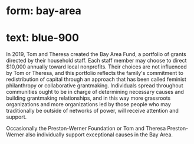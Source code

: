 # form: bay-area
# text: blue-900

In 2019, Tom and Theresa created the Bay Area Fund, a portfolio of grants directed by their household staff. Each staff member may choose to direct $10,000 annually toward local nonprofits. Their choices are not influenced by Tom or Theresa, and this portfolio reflects the family's commitment to redistribution of capital through an approach that has been called feminist philanthropy or collaborative grantmaking. Individuals spread throughout communities ought to be in charge of determining necessary causes and building grantmaking relationships, and in this way more grassroots organizations and more organizations led by those people who may traditionally be outside of networks of power, will receive attention and support.

Occasionally the Preston-Werner Foundation or Tom and Theresa Preston-Werner also individually support exceptional causes in the Bay Area.
